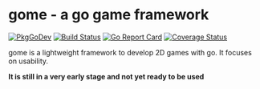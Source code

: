 # gome - a go game framework
[![PkgGoDev](https://pkg.go.dev/badge/github.com/GomeBox/gome)](https://pkg.go.dev/github.com/GomeBox/gome) [![Build Status](https://travis-ci.com/GomeBox/gome.svg?branch=main)](https://travis-ci.com/GomeBox/gome) [![Go Report Card](https://goreportcard.com/badge/github.com/GomeBox/gome)](https://goreportcard.com/report/github.com/GomeBox/gome) [![Coverage Status](https://coveralls.io/repos/github/GomeBox/gome/badge.svg?branch=main&service=github)](https://coveralls.io/github/GomeBox/gome?branch=main)

gome is a lightweight framework to develop 2D games with go. It focuses on usability.

**It is still in a very early stage and not yet ready to be used**
